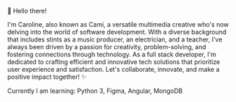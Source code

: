 
👋 Hello there!

I'm Caroline, also known as Cami, a versatile multimedia creative who's now delving into the world of software development.
With a diverse background that includes stints as a music producer, an electrician, and a teacher, I've always been driven by a passion for creativity, problem-solving, and fostering connections through technology. 
As a full stack developer, I'm dedicated to crafting efficient and innovative tech solutions that prioritize user experience and satisfaction.
Let's collaborate, innovate, and make a positive impact together! ✨

Currently I am learning: Python 3, Figma, Angular, MongoDB
<!---
cminnich93/cminnich93 is a ✨ special ✨ repository because its `README.md` (this file) appears on your GitHub profile.
You can click the Preview link to take a look at your changes.
--->

